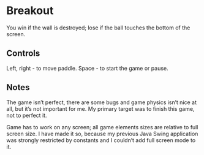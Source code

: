 ﻿Breakout
======================
You win if the wall is destroyed; lose if the ball touches the bottom of the screen. 

Controls
-----------
Left, right - to move paddle. Space - to start the game or pause.

Notes
-------------
The game isn’t perfect, there are some bugs and game physics isn’t nice at all, but it’s not important for me. My primary target was to finish this game, not to perfect it.

Game has to work on any screen; all game elements sizes are relative to full screen size. I have made it so, because my previous Java Swing application was strongly restricted by constants and I couldn’t add full screen mode to it. 
